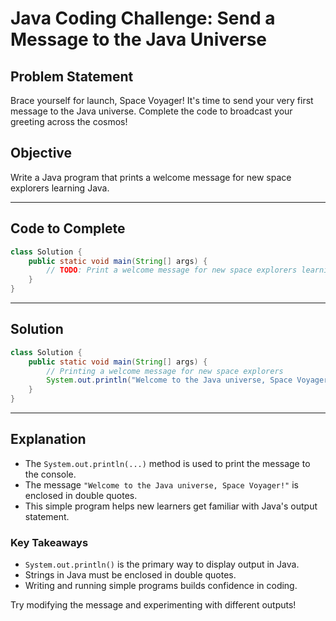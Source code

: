 # Java Coding Challenge: Send a Message to the Java Universe

## Problem Statement
Brace yourself for launch, Space Voyager! It's time to send your very first message to the Java universe. Complete the code to broadcast your greeting across the cosmos!

## Objective
Write a Java program that prints a welcome message for new space explorers learning Java.

---

## Code to Complete
```java
class Solution {
    public static void main(String[] args) {
        // TODO: Print a welcome message for new space explorers learning Java.
    }
}
```

---

## Solution
```java
class Solution {
    public static void main(String[] args) {
        // Printing a welcome message for new space explorers
        System.out.println("Welcome to the Java universe, Space Voyager!");
    }
}
```

---

## Explanation
- The `System.out.println(...)` method is used to print the message to the console.
- The message `"Welcome to the Java universe, Space Voyager!"` is enclosed in double quotes.
- This simple program helps new learners get familiar with Java's output statement.

### Key Takeaways
- `System.out.println()` is the primary way to display output in Java.
- Strings in Java must be enclosed in double quotes.
- Writing and running simple programs builds confidence in coding.

Try modifying the message and experimenting with different outputs!

